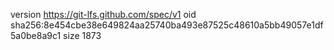 version https://git-lfs.github.com/spec/v1
oid sha256:8e454cbe38e649824aa25740ba493e87525c48610a5bb49057e1df5a0be8a9c1
size 1873
